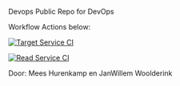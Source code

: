 Devops Public Repo for DevOps

Workflow Actions below:

[![Target Service CI](https://github.com/Mees-H/WEBS_EINDOPDRACHT/actions/workflows/target-service.yml/badge.svg)](https://github.com/Mees-H/WEBS_EINDOPDRACHT/actions/workflows/target-service.yml)

[![Read Service CI](https://github.com/Perseusdehond/DEVOPS_EINDOPDRACHT/actions/workflows/read-service.yml/badge.svg)](https://github.com/Perseusdehond/DEVOPS_EINDOPDRACHT/actions/workflows/read-service.yml)

Door:
Mees Hurenkamp en JanWillem Woolderink